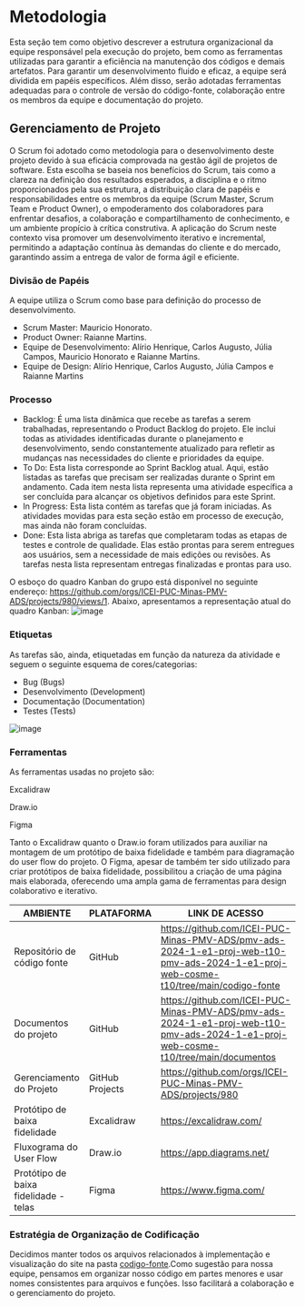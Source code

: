 
# Metodologia

Esta seção tem como objetivo descrever a estrutura organizacional da equipe responsável pela execução do projeto, bem como as ferramentas utilizadas para garantir a eficiência na manutenção dos códigos e demais artefatos. Para garantir um desenvolvimento fluido e eficaz, a equipe será dividida em papéis específicos. Além disso, serão adotadas ferramentas adequadas para o controle de versão do código-fonte, colaboração entre os membros da equipe e documentação do projeto.


## Gerenciamento de Projeto
O Scrum foi adotado como metodologia para o desenvolvimento deste projeto devido à sua eficácia comprovada na gestão ágil de projetos de software. Esta escolha se baseia nos benefícios do Scrum, tais como a clareza na definição dos resultados esperados, a disciplina e o ritmo proporcionados pela sua estrutura, a distribuição clara de papéis e responsabilidades entre os membros da equipe (Scrum Master, Scrum Team e Product Owner), o empoderamento dos colaboradores para enfrentar desafios, a colaboração e compartilhamento de conhecimento, e um ambiente propício à crítica construtiva. A aplicação do Scrum neste contexto visa promover um desenvolvimento iterativo e incremental, permitindo a adaptação contínua às demandas do cliente e do mercado, garantindo assim a entrega de valor de forma ágil e eficiente.

### Divisão de Papéis

A equipe utiliza o Scrum como base para definição do processo de desenvolvimento.
- Scrum Master: Mauricio Honorato.
- Product Owner: Raianne Martins.
- Equipe de Desenvolvimento: Alírio Henrique, Carlos Augusto, Júlia Campos, Mauricio Honorato e Raianne Martins.
- Equipe de Design: Alírio Henrique, Carlos Augusto, Júlia Campos e Raianne Martins

### Processo
- Backlog: É uma lista dinâmica que recebe as tarefas a serem trabalhadas, representando o Product Backlog do projeto. Ele inclui todas as atividades identificadas durante o planejamento e desenvolvimento, sendo constantemente atualizado para refletir as mudanças nas necessidades do cliente e prioridades da equipe.
- To Do: Esta lista corresponde ao Sprint Backlog atual. Aqui, estão listadas as tarefas que precisam ser realizadas durante o Sprint em andamento. Cada item nesta lista representa uma atividade específica a ser concluída para alcançar os objetivos definidos para este Sprint. 
- In Progress: Esta lista contém as tarefas que já foram iniciadas. As atividades movidas para esta seção estão em processo de execução, mas ainda não foram concluídas.
- Done: Esta lista abriga as tarefas que completaram todas as etapas de testes e controle de qualidade. Elas estão prontas para serem entregues aos usuários, sem a necessidade de mais edições ou revisões. As tarefas nesta lista representam entregas finalizadas e prontas para uso.

O esboço do quadro Kanban do grupo está disponível no seguinte endereço: https://github.com/orgs/ICEI-PUC-Minas-PMV-ADS/projects/980/views/1. Abaixo, apresentamos a representação atual do quadro Kanban:
![image](https://github.com/ICEI-PUC-Minas-PMV-ADS/pmv-ads-2024-1-e1-proj-web-t10-pmv-ads-2024-1-e1-proj-web-cosme-t10/assets/87047035/99e34706-2b4c-4afe-a607-ee0832c05dbb)



### Etiquetas
<p>As tarefas são, ainda, etiquetadas em função da natureza da atividade e seguem o seguinte esquema de cores/categorias:</p>

<ul>
  <li>Bug (Bugs)</li>
  <li>Desenvolvimento (Development)</li>
  <li>Documentação (Documentation)</li>
  <li>Testes (Tests)</li>
</ul>

![image](https://github.com/ICEI-PUC-Minas-PMV-ADS/pmv-ads-2024-1-e1-proj-web-t10-pmv-ads-2024-1-e1-proj-web-cosme-t10/assets/87047035/f1fe5966-b07b-4b88-b9eb-f3a60c000983)

  
### Ferramentas

As ferramentas usadas no projeto são:

  Excalidraw

  Draw.io

  Figma

Tanto o Excalidraw quanto o Draw.io foram utilizados para auxiliar na montagem de um protótipo de baixa fidelidade e também para diagramação do user flow do projeto. O Figma, apesar de também ter sido utilizado para criar protótipos de baixa fidelidade, possibilitou a criação de uma página mais elaborada, oferecendo uma ampla gama de ferramentas para design colaborativo e iterativo.



| AMBIENTE                            | PLATAFORMA                         | LINK DE ACESSO                         |
|-------------------------------------|------------------------------------|----------------------------------------|
| Repositório de código fonte         | GitHub                             |  https://github.com/ICEI-PUC-Minas-PMV-ADS/pmv-ads-2024-1-e1-proj-web-t10-pmv-ads-2024-1-e1-proj-web-cosme-t10/tree/main/codigo-fonte                           |
| Documentos do projeto               | GitHub                             | https://github.com/ICEI-PUC-Minas-PMV-ADS/pmv-ads-2024-1-e1-proj-web-t10-pmv-ads-2024-1-e1-proj-web-cosme-t10/tree/main/documentos                            |
| Gerenciamento do Projeto            | GitHub Projects                    |  https://github.com/orgs/ICEI-PUC-Minas-PMV-ADS/projects/980   
| Protótipo de baixa fidelidade       | Excalidraw                         |  https://excalidraw.com/
| Fluxograma do User Flow            | Draw.io                            |  https://app.diagrams.net/
| Protótipo de baixa fidelidade - telas    | Figma                              |  https://www.figma.com/

 


### Estratégia de Organização de Codificação 

Decidimos manter todos os arquivos relacionados à implementação e visualização do site na pasta [codigo-fonte](https://github.com/ICEI-PUC-Minas-PMV-ADS/pmv-ads-2024-1-e1-proj-web-t10-pmv-ads-2024-1-e1-proj-web-cosme-t10/tree/main/codigo-fonte).Como sugestão para nossa equipe, pensamos em organizar nosso código em partes menores e usar nomes consistentes para arquivos e funções. Isso facilitará a colaboração e o gerenciamento do projeto.
